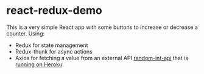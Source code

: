 # react-redux-demo

This is a very simple React app with some buttons to increase or decrease a counter.
Using: 
- Redux for state management
- Redux-thunk for async actions
- Axios for fetching a value from an external API [random-int-api](https://github.com/roelver/random-int-api) that is [running on Heroku](https://sleepy-bastion-57253.herokuapp.com/).

